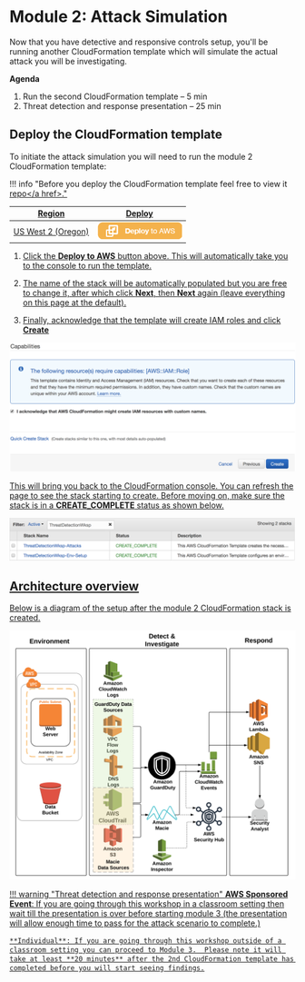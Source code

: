 # Module 2: Attack Simulation

Now that you have detective and responsive controls setup, you'll be running another CloudFormation template which will simulate the actual attack you will be investigating.

**Agenda**

1. Run the second CloudFormation template – 5 min
2. Threat detection and response presentation – 25 min

## Deploy the CloudFormation template

To initiate the attack simulation you will need to run the module 2 CloudFormation template: 

!!! info "Before you deploy the CloudFormation template feel free to view it <a href="https://github.com/aws-samples/aws-scaling-threat-detection-workshop/blob/master/templates/02-attack-simulation.yml" target="_blank">repo</a href>."

Region| Deploy
------|-----
US West 2 (Oregon) | <a href="https://console.aws.amazon.com/cloudformation/home?region=us-west-2#/stacks/new?stackName=ThreatDetectionWksp-Attacks&templateURL=https://s3-us-west-2.amazonaws.com/sa-security-specialist-workshops-us-west-2/threat-detect-workshop/staging/02-attack-simulation.yml" target="_blank">![Deploy Module 2 in us-west-2](./images/deploy-to-aws.png)</a>

1. Click the **Deploy to AWS** button above.  This will automatically take you to the console to run the template.  

2. The name of the stack will be automatically populated but you are free to change it, after which click **Next**, then **Next** again (leave everything on this page at the default).  

3. Finally, acknowledge that the template will create IAM roles and click **Create**

![IAM Capabilities](./images/iam-capabilities.png)

This will bring you back to the CloudFormation console. You can refresh the page to see the stack starting to create. Before moving on, make sure the stack is in a **CREATE_COMPLETE** status as shown below.

![Stack Complete](./images/02-stack-complete.png)

## Architecture overview

Below is a diagram of the setup after the module 2 CloudFormation stack is created.

![Module 2 Diagram](./images/02-diagram-module2-3.png)

!!! warning "Threat detection and response presentation"
    **AWS Sponsored Event**: If you are going through this workshop in a classroom setting then wait till the presentation is over before starting module 3 (the presentation will allow enough time to pass for the attack scenario to complete.)

    **Individual**: If you are going through this workshop outside of a classroom setting you can proceed to Module 3.  Please note it will take at least **20 minutes** after the 2nd CloudFormation template has completed before you will start seeing findings.